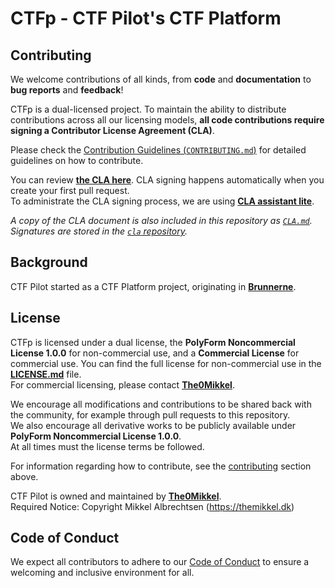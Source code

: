 # CTFp - CTF Pilot's CTF Platform

## Contributing

We welcome contributions of all kinds, from **code** and **documentation** to **bug reports** and **feedback**!

CTFp is a dual-licensed project. To maintain the ability to distribute contributions across all our licensing models, **all code contributions require signing a Contributor License Agreement (CLA)**.

Please check the [Contribution Guidelines (`CONTRIBUTING.md`)](/CONTRIBUTING.md) for detailed guidelines on how to contribute.

You can review **[the CLA here](https://github.com/ctfpilot/cla)**. CLA signing happens automatically when you create your first pull request.  
To administrate the CLA signing process, we are using **[CLA assistant lite](https://github.com/marketplace/actions/cla-assistant-lite)**.

*A copy of the CLA document is also included in this repository as [`CLA.md`](../CLA.md).*  
*Signatures are stored in the [`cla` repository](https://github.com/ctfpilot/cla).*

## Background

CTF Pilot started as a CTF Platform project, originating in **[Brunnerne](https://github.com/brunnerne)**.

## License

CTFp is licensed under a dual license, the **PolyForm Noncommercial License 1.0.0** for non-commercial use, and a **Commercial License** for commercial use.
You can find the full license for non-commercial use in the **[LICENSE.md](LICENSE.md)** file.  
For commercial licensing, please contact **[The0Mikkel](https://github.com/The0Mikkel)**.

We encourage all modifications and contributions to be shared back with the community, for example through pull requests to this repository.  
We also encourage all derivative works to be publicly available under **PolyForm Noncommercial License 1.0.0**.  
At all times must the license terms be followed.

For information regarding how to contribute, see the [contributing](#contributing) section above.

CTF Pilot is owned and maintained by **[The0Mikkel](https://github.com/The0mikkel)**.  
Required Notice: Copyright Mikkel Albrechtsen (<https://themikkel.dk>)

## Code of Conduct

We expect all contributors to adhere to our [Code of Conduct](/CODE_OF_CONDUCT.md) to ensure a welcoming and inclusive environment for all.

